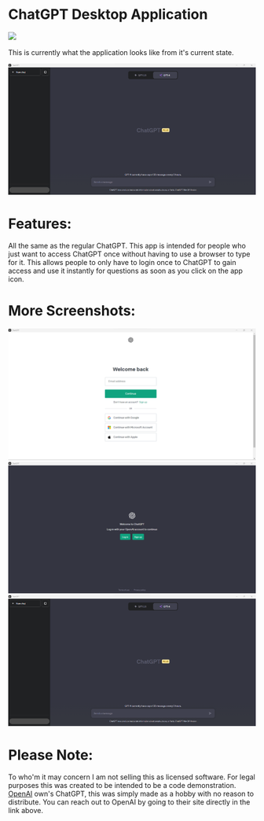 # ChatGPT Desktop Application
<img src="ChatGPT Logo.ico">

This is currently what the application looks like from it's current state.

<img src="ChatGPT Desktop Application Main Page Image.png">

# Features:
All the same as the regular ChatGPT. This app is intended for people who just want to access ChatGPT once without having to use a browser to type for it. This allows people to only have to login once to ChatGPT to gain access and use it instantly for questions as soon as you click on the app icon. 
# More Screenshots:
<img src="ChatGPT Desktop Application Sign In Image .png">
<img src="ChatGPT Desktop Application Login Image .png">
<img src="ChatGPT Desktop Application Main Page Image.png">

# Please Note:
To who'm it may concern I am not selling this as licensed software. 
For legal purposes this was created to be intended to be a code demonstration. <a href="https://openai.com/">OpenAI</a> own's ChatGPT, this was simply made as a hobby with no reason to distribute. You can reach out to OpenAI by going to their site directly in the link above.

